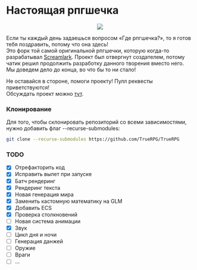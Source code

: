 # Настоящая рпгшечка

<p align="center">
  <img src="https://cdn.betterttv.net/emote/5fe8b36c6ef24f34f7050764/3x">
</p>

Если ты каждый день задаешься вопросом «Где рпгшечка?», то я готов тебя поздравить, потому что она здесь!<br>
Это форк той самой оригинальной рпгшечки, которую когда-то разрабатывал [Screamlark](https://www.twitch.tv/screamlark). 
Проект был отвергнут создателем, потому чатик решил продолжить разработку данного творения вместо него. 
Мы доведем дело до конца, во что бы то ни стало!

Не оставайся в стороне, помоги проекту! Пулл реквесты приветствуются!<br>
Обсуждать проект можно [тут](https://github.com/TrueRPG/TrueRPG/discussions).

### Клонирование
Для того, чтобы склонировать репозиторий со всеми зависимостями, нужно добавить флаг --recurse-submodules:
```bash
git clone --recurse-submodules https://github.com/TrueRPG/TrueRPG
```

### TODO
- [x] Отрефакторить код
- [x] Исправить вылет при запуске
- [x] Батч рендеринг
- [x] Рендеринг текста
- [x] Новая генерация мира
- [x] Заменить кастомную математику на GLM
- [x] Добавить ECS
- [x] Проверка столкновений
- [ ] Новая система анимации
- [x] Звук
- [ ] Цикл дня и ночи
- [ ] Генерация данжей
- [ ] Оружие
- [ ] Враги
- [ ] ...
